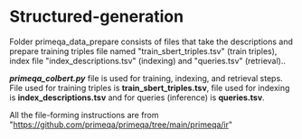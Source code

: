 # Structured-generation
Folder primeqa_data_prepare consists of files that take the descriptions and prepare training triples file named "train_sbert_triples.tsv" (train triples), index file "index_descriptions.tsv" (indexing) and "queries.tsv" (retrieval).. 

***primeqa_colbert.py*** file is used for training, indexing, and retrieval steps. File used for training triples is **train_sbert_triples.tsv**, file used for indexing is **index_descriptions.tsv** and for queries (inference) is **queries.tsv**.

All the file-forming instructions are from "https://github.com/primeqa/primeqa/tree/main/primeqa/ir"

